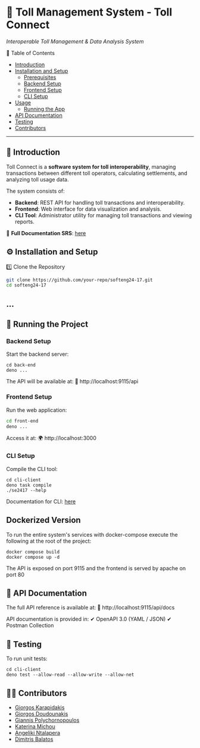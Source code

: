 # **🚗 Toll Management System - Toll Connect**
*Interoperable Toll Management & Data Analysis System*


📜 Table of Contents
- [Introduction](#introduction)
- [Installation and Setup](#installation-and-setup)
  - [Prerequisites](#prerequisites)
  - [Backend Setup](#backend-setup)
  - [Frontend Setup](#frontend-setup)
  - [CLI Setup](#cli-setup)
- [Usage](#usage)
  - [Running the App](#running-the-app)
- [API Documentation](#api-documentation)
- [Testing](#testing)
- [Contributors](#contributors)
---

## 📝 Introduction
Toll Connect is a **software system for toll interoperability**, managing transactions between different toll operators, calculating settlements, and analyzing toll usage data.  

The system consists of:  
- **Backend**: REST API for handling toll transactions and interoperability.  
- **Frontend**: Web interface for data visualization and analysis.  
- **CLI Tool**: Administrator utility for managing toll transactions and viewing reports.  


📄 **Full Documentation SRS**: [here](https://github.com/ntua/softeng24-17/blob/main/documentation/SRS%20softeng24-17.docx)

## ⚙ Installation and Setup 
1️⃣ Clone the Repository
```sh
git clone https://github.com/your-repo/softeng24-17.git
cd softeng24-17
```
...
---

## 🚀 Running the Project
### Backend Setup
Start the backend server:
```
cd back-end
deno ...
```
The API will be available at:
📌 http://localhost:9115/api

### Frontend Setup
Run the web application:
```sh
cd front-end
deno ...
```
Access it at: 🌍 http://localhost:3000

### CLI Setup
Compile the CLI tool:
```
cd cli-client
deno task compile
./se2417 --help
```

Documentation for CLI: [here](https://github.com/ntua/softeng24-17/blob/main/cli-client/README.md)

## Dockerized Version
To run the entire system's services with docker-compose execute the following at the root of the project:
```
docker compose build
docker compose up -d
```

The API is exposed on port 9115 and the frontend is served by apache on port 80

## 📜 API Documentation
The full API reference is available at:
📌 http://localhost:9115/api/docs

API documentation is provided in:
✔ OpenAPI 3.0 (YAML / JSON)
✔ Postman Collection


## 🧪 Testing
To run unit tests:
```
cd cli-client
deno test --allow-read --allow-write --allow-net
```

## 👨‍💻 Contributors
- [Giorgos Karapidakis](https://github.com/...)
- [Giorgos Doudounakis](https://github.com/...)
- [Giannis Polychornopoulos](https://github.com/JohnnyPol)
- [Katerina Michou](https://github.com/...)
- [Angeliki Ntalapera](https://github.com/...)
- [Dimitris Balatos](https://github.com/...)

